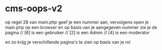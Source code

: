 # cms-oops-v2

op regel 28 van *main.php* geef je een nummer aan, vervolgens open je main.php op een browser en op basis van je aangegeven nummer zie je de pagina
// [6] is een gebruiker
// [2] is een Admin
// [4] is een moderator

en zo krijg je verschillende pagina's te zien op basis van je rol
